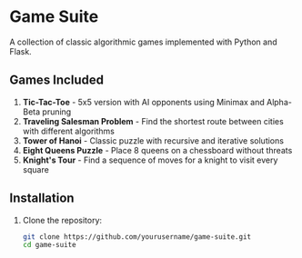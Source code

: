 # Game Suite

A collection of classic algorithmic games implemented with Python and Flask.

## Games Included

1. **Tic-Tac-Toe** - 5x5 version with AI opponents using Minimax and Alpha-Beta pruning
2. **Traveling Salesman Problem** - Find the shortest route between cities with different algorithms
3. **Tower of Hanoi** - Classic puzzle with recursive and iterative solutions
4. **Eight Queens Puzzle** - Place 8 queens on a chessboard without threats
5. **Knight's Tour** - Find a sequence of moves for a knight to visit every square

## Installation

1. Clone the repository:
   ```bash
   git clone https://github.com/yourusername/game-suite.git
   cd game-suite